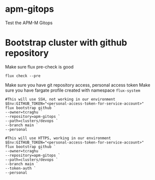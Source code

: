# apm-gitops
Test the APM-M Gitops

# Bootstrap cluster with github repository
Make sure flux pre-check is good

    flux check --pre
    
Make sure you have git repository access, personal access token
Make sure you have fargate profile created with namespace `flux-system`

    #This will use SSH, not working in our environment
    $Env:GITHUB_TOKEN="<personal-access-token-for-service-account>"
    flux bootstrap github `
    --owner=tcraghu `
    --repository=apm-gitops `
    --path=clusters/devops `
    --branch main `
    --personal

    #This will use HTTPS, working in our environment
    $Env:GITHUB_TOKEN="<personal-access-token-for-service-account>"
    flux bootstrap github `
    --owner=tcraghu `
    --repository=apm-gitops `
    --path=clusters/devops `
    --branch main `
    --token-auth `
    --personal


